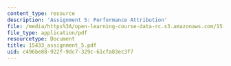 ```yaml
---
content_type: resource
description: 'Assignment 5: Performance Attribution'
file: /media/https%3A/open-learning-course-data-rc.s3.amazonaws.com/15-433-investments-spring-2003/c496be88922f9dc7329c61cfa83ec3f7_15433_assignment_5.pdf
file_type: application/pdf
resourcetype: Document
title: 15433_assignment_5.pdf
uid: c496be88-922f-9dc7-329c-61cfa83ec3f7
---
```

